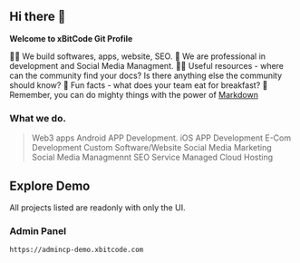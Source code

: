 ## Hi there 👋


**Welcome to xBitCode Git Profile**

🙋‍♀️ We build softwares, apps, website, SEO.
🌈 We are professional in development and Social Media Managment.
👩‍💻 Useful resources - where can the community find your docs? Is there anything else the community should know?
🍿 Fun facts - what does your team eat for breakfast?
🧙 Remember, you can do mighty things with the power of [Markdown](https://docs.github.com/github/writing-on-github/getting-started-with-writing-and-formatting-on-github/basic-writing-and-formatting-syntax)


### What we do.
> Web3 apps
> Android APP Development.
> iOS APP Development
> E-Com Development
> Custom Software/Website
> Social Media Marketing
> Social Media Managmennt
> SEO Service
> Managed Cloud Hosting

## Explore Demo
All projects listed are readonly with only the UI.


### Admin Panel
```
https://admincp-demo.xbitcode.com
```
